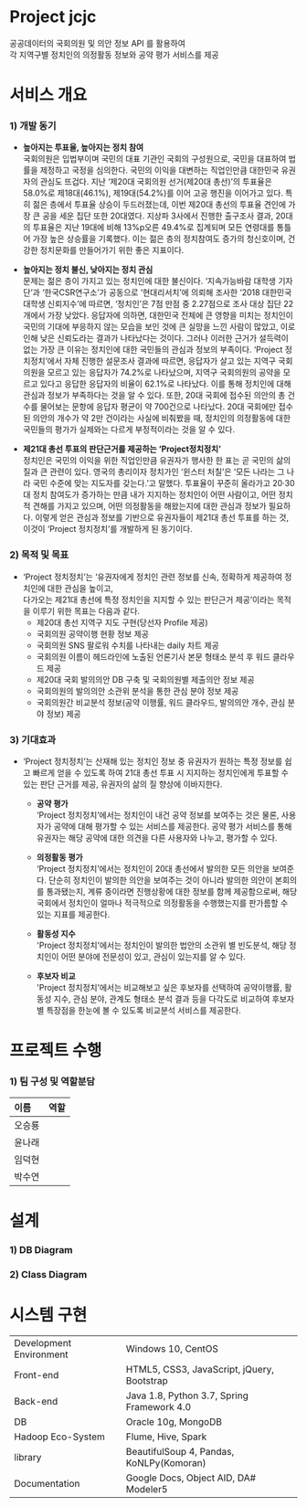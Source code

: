 # Project jcjc
공공데이터의 국회의원 및 의안 정보 API 를 활용하여  
각 지역구별 정치인의 의정활동 정보와 공약 평가 서비스를 제공
  
  
  
  
# 서비스 개요
### 1) 개발 동기
 - __높아지는 투표율, 높아지는 정치 참여__  
  국회의원은 입법부이며 국민의 대표 기관인 국회의 구성원으로, 국민을 대표하여 법률을 제정하고 국정을 심의한다. 국민의 이익을 대변하는 직업인만큼 대한민국 유권자의 관심도 뜨겁다. 지난 ‘제20대 국회의원 선거(제20대 총선)’의 투표율은 58.0%로 제18대(46.1%), 제19대(54.2%)를 이어 고공 행진을 이어가고 있다. 특히 젊은 층에서 투표율 상승이 두드러졌는데, 이번 제20대 총선의 투표율 견인에 가장 큰 공을 세운 집단 또한 20대였다. 지상파 3사에서 진행한 출구조사 결과, 20대의 투표율은 지난 19대에 비해 13%p오른 49.4%로 집계되며 모든 연령대를 통틀어 가장 높은 상승률을 기록했다. 이는 젊은 층의 정치참여도 증가의 청신호이며, 건강한 정치문화를 만들어가기 위한 좋은 지표이다.
  
- __높아지는 정치 불신, 낮아지는 정치 관심__  
  문제는 젊은 층이 가지고 있는 정치인에 대한 불신이다. ‘지속가능바람 대학생 기자단’과 ‘한국CSR연구소’가 공동으로 ‘현대리서치’에 의뢰해 조사한 ‘2018 대한민국 대학생 신뢰지수’에 따르면, ‘정치인’은 7점 만점 중 2.27점으로 조사 대상 집단 22개에서 가장 낮았다. 응답자에 의하면, 대한민국 전체에 큰 영향을 미치는 정치인이 국민의 기대에 부응하지 않는 모습을 보인 것에 큰 실망을 느낀 사람이 많았고, 이로 인해 낮은 신뢰도라는 결과가 나타났다는 것이다. 그러나 이러한 근거가 설득력이 없는 가장 큰 이유는 정치인에 대한 국민들의 관심과 정보의 부족이다. ‘Project 정치정치’에서 자체 진행한 설문조사 결과에 따르면, 응답자가 살고 있는 지역구 국회의원을 모르고 있는 응답자가 74.2%로 나타났으며, 지역구 국회의원의 공약을 모르고 있다고 응답한 응답자의 비율이 62.1%로 나타났다. 이를 통해 정치인에 대해 관심과 정보가 부족하다는 것을 알 수 있다. 또한, 20대 국회에 접수된 의안의 총 건수를 물어보는 문항에 응답자 평균이 약 700건으로 나타났다. 20대 국회에만 접수된 의안의 개수가 약 2만 건이라는 사실에 비춰봤을 때, 정치인의 의정활동에 대한 국민들의 평가가 실제와는 다르게 부정적이라는 것을 알 수 있다.
  
- __제21대 총선 투표의 판단근거를 제공하는 ‘Project정치정치’__  
  정치인은 국민의 이익을 위한 직업인만큼 유권자가 행사한 한 표는 곧 국민의 삶의 질과 큰 관련이 있다. 영국의 총리이자 정치가인 ‘윈스터 처칠’은 ‘모든 나라는 그 나라 국민 수준에 맞는 지도자를 갖는다.’고 말했다. 투표율이 꾸준히 올라가고 20·30대 정치 참여도가 증가하는 만큼 내가 지지하는 정치인이 어떤 사람이고, 어떤 정치적 견해를 가지고 있으며, 어떤 의정활동을 해왔는지에 대한 관심과 정보가 필요하다. 이렇게 얻은 관심과 정보를 기반으로 유권자들이 제21대 총선 투표를 하는 것, 이것이 ‘Project 정치정치’를 개발하게 된 동기이다.
   
### 2) 목적 및 목표
  - ‘Project 정치정치’는 ‘유권자에게 정치인 관련 정보를 신속, 정확하게 제공하여 정치인에 대한 관심을 높이고,  
  다가오는 제21대 총선에 특정 정치인을 지지할 수 있는 판단근거 제공’이라는 목적을 이루기 위한 목표는 다음과 같다.
    - 제20대 총선 지역구 지도 구현(당선자 Profile 제공)
    - 국회의원 공약이행 현황 정보 제공
    - 국회의원 SNS 팔로워 수치를 나타내는 daily 차트 제공
    - 국회의원 이름이 헤드라인에 노출된 언론기사 본문 형태소 분석 후 워드 클라우드 제공
    - 제20대 국회 발의의안 DB 구축 및 국회의원별 제출의안 정보 제공
    - 국회의원의 발의의안 소관위 분석을 통한 관심 분야 정보 제공
    - 국회의원간 비교분석 정보(공약 이행률, 워드 클라우드, 발의의안 개수, 관심 분야 정보) 제공

### 3) 기대효과
- ‘Project 정치정치’는 산재해 있는 정치인 정보 중 유권자가 원하는 특정 정보를 쉽고 빠르게 얻을 수 있도록 하여 21대 총선 투표 시 지지하는 정치인에게 투표할 수 있는 판단 근거를 제공, 유권자의 삶의 질 향상에 이바지한다.  

    - __공약 평가__  
      ‘Project 정치정치’에서는 정치인이 내건 공약 정보를 보여주는 것은 물론, 사용자가 공약에 대해 평가할 수 있는 서비스를 제공한다. 공약 평가 서비스를 통해 유권자는 해당 공약에 대한 의견을 다른 사용자와 나누고, 평가할 수 있다.

    - __의정활동 평가__  
      ‘Project 정치정치’에서는 정치인이 20대 총선에서 발의한 모든 의안을 보여준다. 단순히 정치인이 발의한 의안을 보여주는 것이 아니라 발의한 의안이 본회의를 통과됐는지, 계류 중이라면 진행상황에 대한 정보를 함께 제공함으로써, 해당 국회에서 정치인이 얼마나 적극적으로 의정활동을 수행했는지를 판가름할 수 있는 지표를 제공한다.

    - __활동성 지수__  
      'Project 정치정치’에서는 정치인이 발의한 법안의 소관위 별 빈도분석, 해당 정치인이 어떤 분야에 전문성이 있고, 관심이 있는지를 알 수 있다.

    - __후보자 비교__  
      'Project 정치정치’에서는 비교해보고 싶은 후보자를 선택하여 공약이행률, 활동성 지수, 관심 분야, 관계도 형태소 분석 결과 등을 다각도로 비교하여 후보자별 특장점을 한눈에 볼 수 있도록 비교분석 서비스를 제공한다.
  
# 프로젝트 수행
### 1) 팀 구성 및 역할분담
| 이름 | 역할 |  
| :------- | :----------- |
| 오승룡 |  |  
| 윤나래 |  |  
| 임덕현 |  |  
| 박수연 |  ||
  
# 설계  
### 1) DB Diagram
  
### 2) Class Diagram
  
# 시스템 구현
|  |  |
| :------------ | :----------- |   
| Development Environment | Windows 10, CentOS |  
| Front-end | HTML5, CSS3, JavaScript, jQuery, Bootstrap |  
| Back-end | Java 1.8, Python 3.7, Spring Framework 4.0 |  
| DB | Oracle 10g, MongoDB |  
| Hadoop Eco-System | Flume, Hive, Spark |  
| library | BeautifulSoup 4, Pandas, KoNLPy(Komoran) |  
| Documentation | Google Docs, Object AID, DA# Modeler5 ||  







